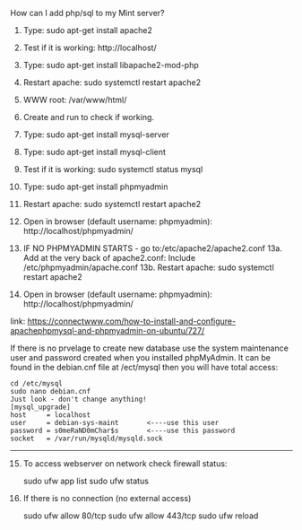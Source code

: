 How can I add php/sql to my Mint server?

1. Type: sudo apt-get install apache2
2. Test if it is working: http://localhost/

3. Type: sudo apt-get install libapache2-mod-php
4. Restart apache: sudo systemctl restart apache2
5. WWW root: /var/www/html/
6. Create <?php phpinfo() ?> and run to check if working.

7. Type: sudo apt-get install mysql-server
8. Type: sudo apt-get install mysql-client
9. Test if it is working: sudo systemctl status mysql

10. Type: sudo apt-get install phpmyadmin
11. Restart apache: sudo systemctl restart apache2
12. Open in browser (default username: phpmyadmin): http://localhost/phpmyadmin/
13. IF NO PHPMYADMIN STARTS - go to:/etc/apache2/apache2.conf
13a. Add at the very back of apache2.conf: Include /etc/phpmyadmin/apache.conf
13b. Restart apache: sudo systemctl restart apache2

14. Open in browser (default username: phpmyadmin): http://localhost/phpmyadmin/

link: https://connectwww.com/how-to-install-and-configure-apachephpmysql-and-phpmyadmin-on-ubuntu/727/

If there is no prvelage to create new database use the system maintenance user and password created when you installed phpMyAdmin.
It can be found in the debian.cnf file at /ect/mysql then you will have total access:

    cd /etc/mysql
    sudo nano debian.cnf
    Just look - don't change anything!
    [mysql_upgrade]
    host     = localhost
    user     = debian-sys-maint       <----use this user
    password = s0meRaND0mChar$s       <----use this password
    socket   = /var/run/mysqld/mysqld.sock
-------------------------------------------------------------
15. To access webserver on network check firewall status:

    sudo ufw app list
    sudo ufw status
    
16. If there is no connection (no external access) 

    sudo ufw allow 80/tcp
    sudo ufw allow 443/tcp
    sudo ufw reload
